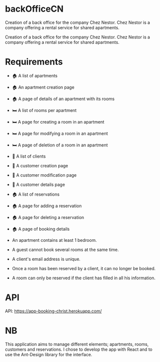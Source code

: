 # backOfficeCN
Creation of a back office for the company Chez Nestor. Chez Nestor is a company offering a rental service for shared apartments.


Creation of a back office for the company Chez Nestor.
Chez Nestor is a company offering a rental service for shared apartments.

# Requirements 

- 🏠 A list of apartments
- 🏠 An apartment creation page
- 🏠 A page of details of an apartment with its rooms
- 🛏️ A list of rooms per apartment
- 🛏️ A page for creating a room in an apartment
- 🛏️ A page for modifying a room in an apartment
- 🛏️ A page of deletion of a room in an apartment
- 👤 A list of clients
- 👤 A customer creation page
- 👤 A customer modification page
- 👤 A customer details page
- 🏠 A list of reservations
- 🏠 A page for adding a reservation
- 🏠 A page for deleting a reservation
- 🏠 A page of booking details  

- An apartment contains at least 1 bedroom.
- A guest cannot book several rooms at the same time.
- A client's email address is unique.
- Once a room has been reserved by a client, it can no longer be booked.
- A room can only be reserved if the client has filled in all his information.

# API
API: https://app-booking-christ.herokuapp.com/

# NB
This application aims to manage different elements; apartments, rooms, customers and reservations.
I chose to develop the app with React and to use the Ant-Design library for the interface.


